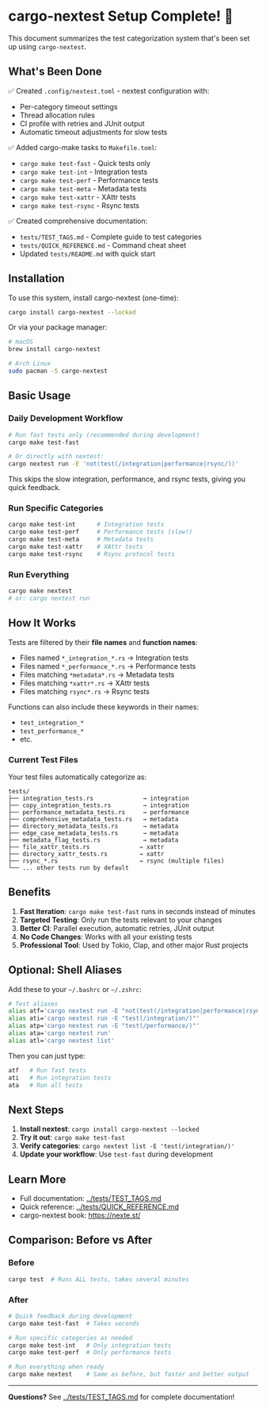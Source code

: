 # cargo-nextest Setup Complete! 🎉

This document summarizes the test categorization system that's been set up using `cargo-nextest`.

## What's Been Done

✅ Created `.config/nextest.toml` - nextest configuration with:
- Per-category timeout settings
- Thread allocation rules
- CI profile with retries and JUnit output
- Automatic timeout adjustments for slow tests

✅ Added cargo-make tasks to `Makefile.toml`:
- `cargo make test-fast` - Quick tests only
- `cargo make test-int` - Integration tests
- `cargo make test-perf` - Performance tests
- `cargo make test-meta` - Metadata tests
- `cargo make test-xattr` - XAttr tests
- `cargo make test-rsync` - Rsync tests

✅ Created comprehensive documentation:
- `tests/TEST_TAGS.md` - Complete guide to test categories
- `tests/QUICK_REFERENCE.md` - Command cheat sheet
- Updated `tests/README.md` with quick start

## Installation

To use this system, install cargo-nextest (one-time):

```bash
cargo install cargo-nextest --locked
```

Or via your package manager:
```bash
# macOS
brew install cargo-nextest

# Arch Linux
sudo pacman -S cargo-nextest
```

## Basic Usage

### Daily Development Workflow

```bash
# Run fast tests only (recommended during development)
cargo make test-fast

# Or directly with nextest:
cargo nextest run -E 'not(test(/integration|performance|rsync/))'
```

This skips the slow integration, performance, and rsync tests, giving you quick feedback.

### Run Specific Categories

```bash
cargo make test-int      # Integration tests
cargo make test-perf     # Performance tests (slow!)
cargo make test-meta     # Metadata tests
cargo make test-xattr    # XAttr tests
cargo make test-rsync    # Rsync protocol tests
```

### Run Everything

```bash
cargo make nextest
# or: cargo nextest run
```

## How It Works

Tests are filtered by their **file names** and **function names**:

- Files named `*_integration_*.rs` → Integration tests
- Files named `*_performance_*.rs` → Performance tests
- Files matching `*metadata*.rs` → Metadata tests
- Files matching `*xattr*.rs` → XAttr tests
- Files matching `rsync*.rs` → Rsync tests

Functions can also include these keywords in their names:
- `test_integration_*`
- `test_performance_*`
- etc.

### Current Test Files

Your test files automatically categorize as:
```
tests/
├── integration_tests.rs              → integration
├── copy_integration_tests.rs         → integration
├── performance_metadata_tests.rs     → performance
├── comprehensive_metadata_tests.rs   → metadata
├── directory_metadata_tests.rs       → metadata
├── edge_case_metadata_tests.rs       → metadata
├── metadata_flag_tests.rs            → metadata
├── file_xattr_tests.rs              → xattr
├── directory_xattr_tests.rs         → xattr
├── rsync_*.rs                       → rsync (multiple files)
└── ... other tests run by default
```

## Benefits

1. **Fast Iteration**: `cargo make test-fast` runs in seconds instead of minutes
2. **Targeted Testing**: Only run the tests relevant to your changes
3. **Better CI**: Parallel execution, automatic retries, JUnit output
4. **No Code Changes**: Works with all your existing tests
5. **Professional Tool**: Used by Tokio, Clap, and other major Rust projects

## Optional: Shell Aliases

Add these to your `~/.bashrc` or `~/.zshrc`:

```bash
# Test aliases
alias atf='cargo nextest run -E "not(test(/integration|performance|rsync/))"'
alias ati='cargo nextest run -E "test(/integration/)"'
alias atp='cargo nextest run -E "test(/performance/)"'
alias ata='cargo nextest run'
alias atl='cargo nextest list'
```

Then you can just type:
```bash
atf   # Run fast tests
ati   # Run integration tests
ata   # Run all tests
```

## Next Steps

1. **Install nextest**: `cargo install cargo-nextest --locked`
2. **Try it out**: `cargo make test-fast`
3. **Verify categories**: `cargo nextest list -E 'test(/integration/)'`
4. **Update your workflow**: Use `test-fast` during development

## Learn More

- Full documentation: [../tests/TEST_TAGS.md](../tests/TEST_TAGS.md)
- Quick reference: [../tests/QUICK_REFERENCE.md](../tests/QUICK_REFERENCE.md)
- cargo-nextest book: https://nexte.st/

## Comparison: Before vs After

### Before
```bash
cargo test  # Runs ALL tests, takes several minutes
```

### After
```bash
# Quick feedback during development
cargo make test-fast  # Takes seconds

# Run specific categories as needed
cargo make test-int   # Only integration tests
cargo make test-perf  # Only performance tests

# Run everything when ready
cargo make nextest    # Same as before, but faster and better output
```

---

**Questions?** See [../tests/TEST_TAGS.md](../tests/TEST_TAGS.md) for complete documentation!

